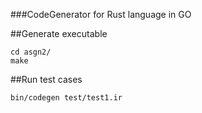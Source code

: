 ###CodeGenerator for Rust language in GO

##Generate executable
```
cd asgn2/
make
```
##Run test cases
```
bin/codegen test/test1.ir	
```

